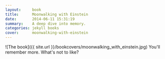 ```yaml
---
layout:     book
title:      Moonwalking with Einstein
date:       2014-06-11 15:31:19
summary:    A deep dive into memory.
categories: jekyll books
cover:      moonwalking-with-einstein
---
```


![The book]({{ site.url }}/bookcovers/moonwalking_with_einstein.jpg)
You'll remember more. What's not to like?